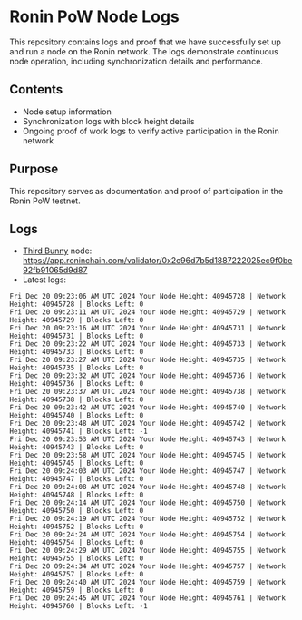 # Ronin PoW Node Logs

This repository contains logs and proof that we have successfully set up and run a node on the Ronin network. The logs demonstrate continuous node operation, including synchronization details and performance.

## Contents

- Node setup information
- Synchronization logs with block height details
- Ongoing proof of work logs to verify active participation in the Ronin network

## Purpose

This repository serves as documentation and proof of participation in the Ronin PoW testnet.

## Logs

- [Third Bunny](https://thirdbunny.xyz/) node: https://app.roninchain.com/validator/0x2c96d7b5d1887222025ec9f0be92fb91065d9d87
- Latest logs:
```
Fri Dec 20 09:23:06 AM UTC 2024 Your Node Height: 40945728 | Network Height: 40945728 | Blocks Left: 0
Fri Dec 20 09:23:11 AM UTC 2024 Your Node Height: 40945729 | Network Height: 40945729 | Blocks Left: 0
Fri Dec 20 09:23:16 AM UTC 2024 Your Node Height: 40945731 | Network Height: 40945731 | Blocks Left: 0
Fri Dec 20 09:23:22 AM UTC 2024 Your Node Height: 40945733 | Network Height: 40945733 | Blocks Left: 0
Fri Dec 20 09:23:27 AM UTC 2024 Your Node Height: 40945735 | Network Height: 40945735 | Blocks Left: 0
Fri Dec 20 09:23:32 AM UTC 2024 Your Node Height: 40945736 | Network Height: 40945736 | Blocks Left: 0
Fri Dec 20 09:23:37 AM UTC 2024 Your Node Height: 40945738 | Network Height: 40945738 | Blocks Left: 0
Fri Dec 20 09:23:42 AM UTC 2024 Your Node Height: 40945740 | Network Height: 40945740 | Blocks Left: 0
Fri Dec 20 09:23:48 AM UTC 2024 Your Node Height: 40945742 | Network Height: 40945741 | Blocks Left: -1
Fri Dec 20 09:23:53 AM UTC 2024 Your Node Height: 40945743 | Network Height: 40945743 | Blocks Left: 0
Fri Dec 20 09:23:58 AM UTC 2024 Your Node Height: 40945745 | Network Height: 40945745 | Blocks Left: 0
Fri Dec 20 09:24:03 AM UTC 2024 Your Node Height: 40945747 | Network Height: 40945747 | Blocks Left: 0
Fri Dec 20 09:24:08 AM UTC 2024 Your Node Height: 40945748 | Network Height: 40945748 | Blocks Left: 0
Fri Dec 20 09:24:14 AM UTC 2024 Your Node Height: 40945750 | Network Height: 40945750 | Blocks Left: 0
Fri Dec 20 09:24:19 AM UTC 2024 Your Node Height: 40945752 | Network Height: 40945752 | Blocks Left: 0
Fri Dec 20 09:24:24 AM UTC 2024 Your Node Height: 40945754 | Network Height: 40945754 | Blocks Left: 0
Fri Dec 20 09:24:29 AM UTC 2024 Your Node Height: 40945755 | Network Height: 40945755 | Blocks Left: 0
Fri Dec 20 09:24:34 AM UTC 2024 Your Node Height: 40945757 | Network Height: 40945757 | Blocks Left: 0
Fri Dec 20 09:24:40 AM UTC 2024 Your Node Height: 40945759 | Network Height: 40945759 | Blocks Left: 0
Fri Dec 20 09:24:45 AM UTC 2024 Your Node Height: 40945761 | Network Height: 40945760 | Blocks Left: -1
```
